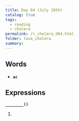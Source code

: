 ```yaml
---
title: Day 64 (July 10th)
catalog: true
tags: 
  - reading
  - cholera
permalink: /r_cholera_d64.html
folder: love_cholera
summary: 
---
```


## Words

-   <b data-toggle="tooltip" data-original-title="{{site.data.glossary.ac}}">`ac`</b>



## Expressions

<b data-toggle="tooltip" data-original-title="{{site.data.answers.64_a}}">`________()`</b>

1.  